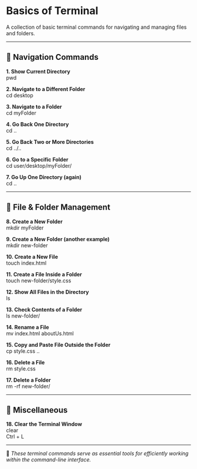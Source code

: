 # Basics of Terminal

A collection of basic terminal commands for navigating and managing files and folders.

---

## 📁 Navigation Commands

**1. Show Current Directory**  
pwd

**2. Navigate to a Different Folder**  
cd desktop

**3. Navigate to a Folder**  
cd myFolder

**4. Go Back One Directory**  
cd ..

**5. Go Back Two or More Directories**  
cd ../..

**6. Go to a Specific Folder**  
cd user/desktop/myFolder/

**7. Go Up One Directory (again)**  
cd ..

---

## 📂 File & Folder Management

**8. Create a New Folder**  
mkdir myFolder

**9. Create a New Folder (another example)**  
mkdir new-folder

**10. Create a New File**  
touch index.html

**11. Create a File Inside a Folder**  
touch new-folder/style.css

**12. Show All Files in the Directory**  
ls

**13. Check Contents of a Folder**  
ls new-folder/

**14. Rename a File**  
mv index.html aboutUs.html

**15. Copy and Paste File Outside the Folder**  
cp style.css ..

**16. Delete a File**  
rm style.css

**17. Delete a Folder**  
rm -rf new-folder/

---

## 🧹 Miscellaneous

**18. Clear the Terminal Window**  
clear  
Ctrl + L

---

🧾 _These terminal commands serve as essential tools for efficiently working within the command-line interface._
